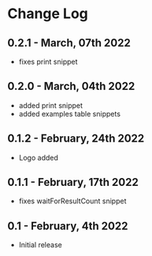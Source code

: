 # Change Log

## 0.2.1 - March, 07th 2022

- fixes print snippet

## 0.2.0 - March, 04th 2022

- added print snippet
- added examples table snippets

## 0.1.2 - February, 24th 2022

- Logo added

## 0.1.1 - February, 17th 2022

- fixes waitForResultCount snippet

## 0.1 - February, 4th 2022

- Initial release
